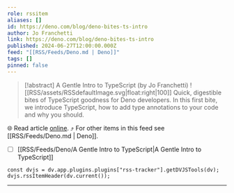 ```yaml
---
role: rssitem
aliases: []
id: https://deno.com/blog/deno-bites-ts-intro
author: Jo Franchetti
link: https://deno.com/blog/deno-bites-ts-intro
published: 2024-06-27T12:00:00.000Z
feed: "[[RSS/Feeds/Deno.md | Deno]]"
tags: []
pinned: false
---
```


> [!abstract] A Gentle Intro to TypeScript (by Jo Franchetti)
> ![[RSS/assets/RSSdefaultImage.svg|float:right|100]] Quick, digestible bites of TypeScript goodness for Deno developers. In this first bite, we introduce TypeScript, how to add type annotations to your code and why you should.

🌐 Read article [online](https://deno.com/blog/deno-bites-ts-intro). ⤴ For other items in this feed see [[RSS/Feeds/Deno.md | Deno]].

- [ ] [[RSS/Feeds/Deno/A Gentle Intro to TypeScript|A Gentle Intro to TypeScript]]

~~~dataviewjs
const dvjs = dv.app.plugins.plugins["rss-tracker"].getDVJSTools(dv);
dvjs.rssItemHeader(dv.current());
~~~

- - -



